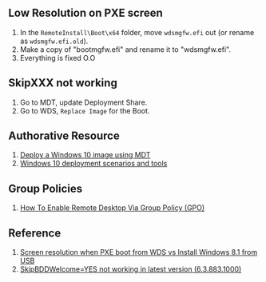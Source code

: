 ## Low Resolution on PXE screen
1. In the `RemoteInstall\Boot\x64` folder, move `wdsmgfw.efi` out (or rename as `wdsmgfw.efi.old`).
2. Make a copy of "bootmgfw.efi" and rename it to "wdsmgfw.efi".
3. Everything is fixed O.O

## SkipXXX not working
1. Go to MDT, update Deployment Share.
2. Go to WDS, `Replace Image` for the Boot.

## Authorative Resource
1. [Deploy a Windows 10 image using MDT](https://docs.microsoft.com/en-us/windows/deployment/deploy-windows-mdt/deploy-a-windows-10-image-using-mdt)
2. [Windows 10 deployment scenarios and tools](https://docs.microsoft.com/en-us/windows/deployment/windows-deployment-scenarios-and-tools)

## Group Policies
1. [How To Enable Remote Desktop Via Group Policy (GPO)](https://thesysadminchannel.com/how-to-enable-remote-desktop-via-group-policy-gpo/)

## Reference
1. [Screen resolution when PXE boot from WDS vs Install Windows 8.1 from USB](https://social.technet.microsoft.com/Forums/windowsserver/en-US/32669390-a4a5-40e4-8c0e-58f7e7a7ad54/screen-resolution-when-pxe-boot-from-wds-vs-install-windows-81-from-usb?forum=winserversetup)
2. [SkipBDDWelcome=YES not working in latest version (6.3.883.1000)](https://social.technet.microsoft.com/Forums/en-US/61e5ddc5-8466-4ea9-8feb-7595d2727382/skipbddwelcomeyes-not-working-in-latest-version-638831000?forum=mdt)
